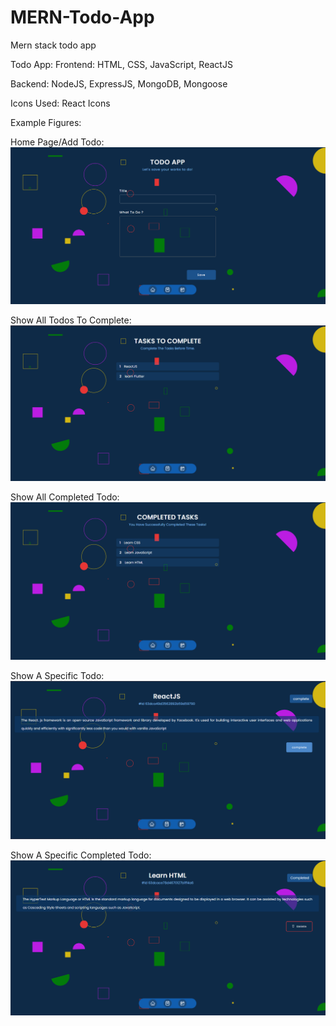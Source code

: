 # MERN-Todo-App
Mern stack todo app

Todo App:
Frontend: HTML, CSS, JavaScript, ReactJS

Backend: NodeJS, ExpressJS, MongoDB, Mongoose

Icons Used: React Icons

Example Figures:

Home Page/Add Todo:
![Home Page](client/public/home.png)


Show All Todos To Complete:
![Home Page](client/public/todo.png)


Show All Completed Todo:
![Home Page](client/public/completed.png)


Show A Specific Todo:
![Home Page](client/public/show_todo.png)


Show A Specific Completed Todo:
![Home Page](client/public/completed_todo.png)

